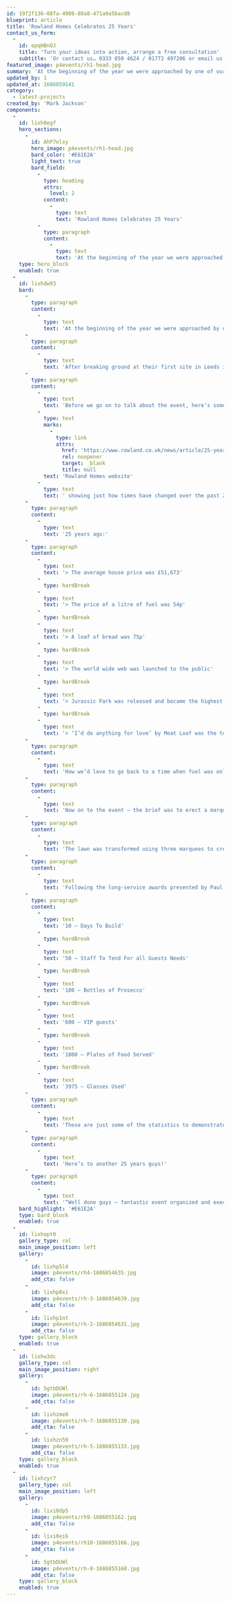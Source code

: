 ```yaml
---
id: 19f2f136-08fa-4909-88a8-471a9a5bacd8
blueprint: article
title: 'Rowland Homes Celebrates 25 Years'
contact_us_form:
  -
    id: epqHBnOJ
    title: 'Turn your ideas into action, arrange a free consultation'
    subtitle: 'Or contact us… 0333 050 4624 / 01772 497206 or email us: info@p4events.co.uk'
featured_image: p4events/rh1-head.jpg
summary: 'At the beginning of the year we were approached by one of our current clients to organise a 25th Anniversary event in their grounds. We had previously provided marquee events for this client at their own home, but this event was set to take our work to a whole new level.'
updated_by: 1
updated_at: 1686859141
category:
  - latest-projects
created_by: 'Mark Jackson'
components:
  -
    id: lixh8egf
    hero_sections:
      -
        id: AhP7olsy
        hero_image: p4events/rh1-head.jpg
        bard_color: '#E61E2A'
        light_text: true
        bard_field:
          -
            type: heading
            attrs:
              level: 2
            content:
              -
                type: text
                text: 'Rowland Homes Celebrates 25 Years'
          -
            type: paragraph
            content:
              -
                type: text
                text: 'At the beginning of the year we were approached by one of our current clients to organise a 25th Anniversary event in their grounds. We had previously provided marquee events for this client at their own home, but this event was set to take our work to a whole new level.'
    type: hero_block
    enabled: true
  -
    id: lixhdw93
    bard:
      -
        type: paragraph
        content:
          -
            type: text
            text: 'At the beginning of the year we were approached by one of our current clients to organise a 25th Anniversary event in their grounds. We had previously provided marquee events for this client at their own home, but this event was set to take our work to a whole new level.'
      -
        type: paragraph
        content:
          -
            type: text
            text: 'After breaking ground at their first site in Leeds in 1993, Rowland Homes has built over 3,500 homes allowing over 10,000 people from first time buyers to growing families to start a new life in a place they can call home.'
      -
        type: paragraph
        content:
          -
            type: text
            text: 'Before we go on to talk about the event, here’s some fun facts from the '
          -
            type: text
            marks:
              -
                type: link
                attrs:
                  href: 'https://www.rowland.co.uk/news/article/25-years-on/'
                  rel: noopener
                  target: _blank
                  title: null
            text: 'Rowland Homes website'
          -
            type: text
            text: ' showing just how times have changed over the past 25 years:'
      -
        type: paragraph
        content:
          -
            type: text
            text: '25 years ago:'
      -
        type: paragraph
        content:
          -
            type: text
            text: '> The average house price was £51,673'
          -
            type: hardBreak
          -
            type: text
            text: '> The price of a litre of fuel was 54p'
          -
            type: hardBreak
          -
            type: text
            text: '> A loaf of bread was 75p'
          -
            type: hardBreak
          -
            type: text
            text: '> The world wide web was launched to the public'
          -
            type: hardBreak
          -
            type: text
            text: '> Jurassic Park was released and became the highest grossing film in movie history until Titanic appeared around four years later'
          -
            type: hardBreak
          -
            type: text
            text: '> ‘I’d do anything for love’ by Meat Loaf was the top selling single of the year'
      -
        type: paragraph
        content:
          -
            type: text
            text: 'How we’d love to go back to a time when fuel was only 54p a litre!'
      -
        type: paragraph
        content:
          -
            type: text
            text: 'Now on to the event – the brief was to erect a marquee on the front lawn of Farington House (Rowland Homes’ head office) to cater for 600 staff, clients and invited guests for a black tie event. As always we took the brief and added those extra touches to make it “more than just another marquee event”!'
      -
        type: paragraph
        content:
          -
            type: text
            text: 'The lawn was transformed using three marquees to create an entrance bar area with show stopping aerial champagne pouring from a statement chandelier, a 600 capacity dining area with the latest in HD screens, PA and lighting, and finally stepping down in to a blackout lined dancefloor complete with our booth seating, illuminated furniture and a marvellous mow town band setting the soundtrack to the party.'
      -
        type: paragraph
        content:
          -
            type: text
            text: 'Following the long-service awards presented by Paul, guests were wowed by not only the dancefloor reveal but also an always popular set of Dodgems to enjoy.'
      -
        type: paragraph
        content:
          -
            type: text
            text: '10 – Days To Build'
          -
            type: hardBreak
          -
            type: text
            text: '50 – Staff To Tend For all Guests Needs'
          -
            type: hardBreak
          -
            type: text
            text: '180 – Bottles of Prosecco'
          -
            type: hardBreak
          -
            type: text
            text: '600 – VIP guests'
          -
            type: hardBreak
          -
            type: text
            text: '1800 – Plates of Food Served'
          -
            type: hardBreak
          -
            type: text
            text: '3975 – Glasses Used'
      -
        type: paragraph
        content:
          -
            type: text
            text: 'These are just some of the statistics to demonstrate the scale of this magnificent celebratory event and it was our pleasure to share this memorable occasion with the amazing team who make Rowland Homes the company it is today.'
      -
        type: paragraph
        content:
          -
            type: text
            text: 'Here’s to another 25 years guys!'
      -
        type: paragraph
        content:
          -
            type: text
            text: '“Well done guys – fantastic event organised and executed to the last detail.” – Paul Rowley | Chairman'
    bard_highlight: '#E61E2A'
    type: bard_block
    enabled: true
  -
    id: lixhopt0
    gallery_type: col
    main_image_position: left
    gallery:
      -
        id: lixhp5l4
        image: p4events/rh4-1686854635.jpg
        add_cta: false
      -
        id: lixhp8xi
        image: p4events/rh-3-1686854639.jpg
        add_cta: false
      -
        id: lixhp1nt
        image: p4events/rh-2-1686854631.jpg
        add_cta: false
    type: gallery_block
    enabled: true
  -
    id: lixhw3dc
    gallery_type: col
    main_image_position: right
    gallery:
      -
        id: 5gtbDUWl
        image: p4events/rh-6-1686855124.jpg
        add_cta: false
      -
        id: lixhzme8
        image: p4events/rh-7-1686855130.jpg
        add_cta: false
      -
        id: lixhzn59
        image: p4events/rh-5-1686855133.jpg
        add_cta: false
    type: gallery_block
    enabled: true
  -
    id: lixhzyr7
    gallery_type: col
    main_image_position: left
    gallery:
      -
        id: lixi0dp5
        image: p4events/rh9-1686855162.jpg
        add_cta: false
      -
        id: lixi0ei6
        image: p4events/rh10-1686855166.jpg
        add_cta: false
      -
        id: 5gtbDUWl
        image: p4events/rh-8-1686855160.jpg
        add_cta: false
    type: gallery_block
    enabled: true
---
```

